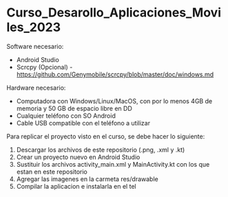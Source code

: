 # Curso_Desarollo_Aplicaciones_Moviles_2023

Software necesario:
* Android Studio
* Scrcpy (Opcional) - https://github.com/Genymobile/scrcpy/blob/master/doc/windows.md

Hardware necesario:
* Computadora con Windows/Linux/MacOS, con por lo menos 4GB de memoria y 50 GB de espacio libre en DD
* Cualquier teléfono con SO Android
* Cable USB compatible con el teléfono a utilizar

Para replicar el proyecto visto en el curso, se debe hacer lo siguiente:
1) Descargar los archivos de este repositorio (.png, .xml y .kt)
2) Crear un proyecto nuevo en Android Studio
3) Sustituir los archivos activity_main.xml y MainActivity.kt con los que estan en este repositorio
4) Agregar las imagenes en la carmeta res/drawable
5) Compilar la aplicacion e instalarla en el tel
